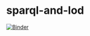 # sparql-and-lod

[![Binder](https://mybinder.org/badge.svg)](https://mybinder.org/v2/gh/o-date/sparql-and-lod/master?filepath=sparql-intro.ipynb)

